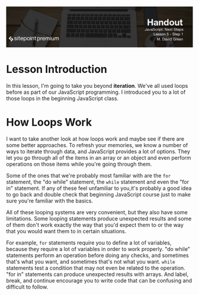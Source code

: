 ![](headings/5.1.png)

# Lesson Introduction

In this lesson, I'm going to take you beyond **iteration**. We've all used loops before as part of our JavaScript programming. I introduced you to a lot of those loops in the beginning JavaScript class.

# How Loops Work

I want to take another look at how loops work and maybe see if there are some better approaches. To refresh your memories, we know a number of ways to iterate through data, and JavaScript provides a lot of options. They let you go through all of the items in an array or an object and even perform operations on those items while you're going through them.

Some of the ones that we're probably most familiar with are the `for` statement, the "do while" statement, the `while` statement and even the "for in" statement. If any of these feel unfamiliar to you,it's probably a good idea to go back and double check that beginning JavaScript course just to make sure you're familiar with the basics.

All of these looping systems are very convenient, but they also have some limitations. Some looping statements produce unexpected results and some of them don't work exactly the way that you'd expect them to or the way that you would want them to in certain situations.

For example, `for` statements require you to define a lot of variables, because they require a lot of variables in order to work properly. "do while" statements perform an operation before doing any checks, and sometimes that's what you want, and sometimes that's not what you want. `while` statements test a condition that may not even be related to the operation. "for in" statements can produce unexpected results with arrays. And label, break, and continue encourage you to write code that can be confusing and difficult to follow.